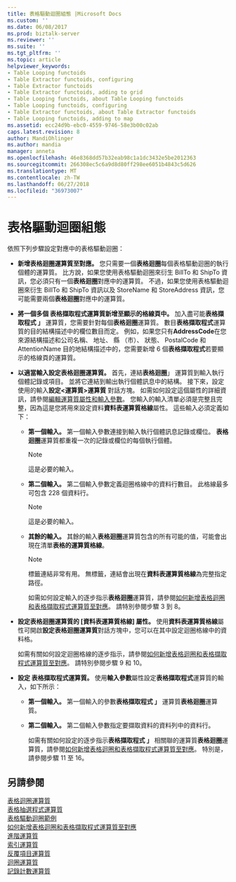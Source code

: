 ```yaml
---
title: 表格驅動迴圈組態 |Microsoft Docs
ms.custom: ''
ms.date: 06/08/2017
ms.prod: biztalk-server
ms.reviewer: ''
ms.suite: ''
ms.tgt_pltfrm: ''
ms.topic: article
helpviewer_keywords:
- Table Looping functoids
- Table Extractor functoids, configuring
- Table Extractor functoids
- Table Extractor functoids, adding to grid
- Table Looping functoids, about Table Looping functoids
- Table Looping functoids, configuring
- Table Extractor functoids, about Table Extractor functoids
- Table Looping functoids, adding to map
ms.assetid: ecc24d9b-ebc0-4559-9746-58e3b00c02ab
caps.latest.revision: 8
author: MandiOhlinger
ms.author: mandia
manager: anneta
ms.openlocfilehash: 46e8368dd57b32eab98c1a1dc3432e5be2012363
ms.sourcegitcommit: 266308ec5c6a9d8d80ff298ee6051b4843c5d626
ms.translationtype: MT
ms.contentlocale: zh-TW
ms.lasthandoff: 06/27/2018
ms.locfileid: "36973007"
---
```

# <a name="table-driven-looping-configuration"></a>表格驅動迴圈組態
依照下列步驟設定對應中的表格驅動迴圈：  
  
- **新增表格迴圈運算質至對應。** 您只需要一個**表格迴圈**每個表格驅動迴圈的執行個體的運算質。 比方說，如果您使用表格驅動迴圈來衍生 BillTo 和 ShipTo 資訊，您必須只有一個**表格迴圈**對應中的運算質。 不過，如果您使用表格驅動迴圈來衍生 BillTo 和 ShipTo 資訊以及 StoreName 和 StoreAddress 資訊，您可能需要兩個**表格迴圈**對應中的運算質。  
  
- **將一個多個 表格擷取程式運算質新增至顯示的格線頁中。** 加入盡可能**表格擷取程式 」** 運算質，您需要針對每個**表格迴圈**運算質。 數目**表格擷取程式**運算質的目的結構描述中的欄位數目而定。 例如，如果您只有**AddressCode**在您來源結構描述和公司名稱、 地址、 縣 （市）、 狀態、 PostalCode 和 AttentionName 目的地結構描述中的，您需要新增 6 個**表格擷取程式**若要顯示的格線頁的運算質。  
  
- **以適當輸入設定表格迴圈運算質。** 首先，連結**表格迴圈**」 運算質到輸入執行個體記錄或項目。 並將它連結到輸出執行個體訊息中的結構。 接下來，設定使用的輸入**設定\<運算質\>運算質** 對話方塊。 如需如何設定這個屬性的詳細資訊，請參閱[編輯運算質屬性和輸入參數](../core/editing-functoid-properties-and-input-parameters.md)。 您輸入的輸入清單必須是完整且完整，因為這是您將用來設定資料**資料表運算質格線**屬性。 這些輸入必須定義如下：  
  
  -   **第一個輸入。** 第一個輸入參數連接到輸入執行個體訊息記錄或欄位。 **表格迴圈**運算質都重複一次的記錄或欄位的每個執行個體。  
  
      > [!NOTE]
      >  這是必要的輸入。  
  
  -   **第二個輸入。** 第二個輸入參數定義迴圈格線中的資料行數目。 此格線最多可包含 228 個資料行。  
  
      > [!NOTE]
      >  這是必要的輸入。  
  
  -   **其餘的輸入。** 其餘的輸入**表格迴圈**運算質包含的所有可能的值，可能會出現在清單**表格的運算質格線**。  
  
      > [!NOTE]
      >  標籤連結非常有用。 無標籤，連結會出現在**資料表運算質格線**為完整指定路徑。  
  
       如需如何設定輸入的逐步指示**表格迴圈**運算質，請參閱[如何新增表格迴圈和表格擷取程式運算質至對應](../core/how-to-add-table-looping-and-table-extractor-functoids-to-a-map.md)。 請特別參閱步驟 3 到 8。  
  
- **設定表格迴圈運算質的 [資料表運算質格線] 屬性。** 使用**資料表運算質格線**屬性可開啟**設定表格迴圈運算質**對話方塊中，您可以在其中設定迴圈格線中的資料格。  
  
   如需有關如何設定迴圈格線的逐步指示，請參閱[如何新增表格迴圈和表格擷取程式運算質至對應](../core/how-to-add-table-looping-and-table-extractor-functoids-to-a-map.md)。 請特別參閱步驟 9 和 10。  
  
- **設定 表格擷取程式運算質。** 使用**輸入參數**屬性設定**表格擷取程式**運算質的輸入，如下所示：  
  
  - **第一個輸入。** 第一個輸入的參數**表格擷取程式 」** 運算質**表格迴圈**運算質。  
  
  - **第二個輸入。** 第二個輸入參數指定要擷取資料的資料列中的資料行。  
  
    如需有關如何設定的逐步指示**表格擷取程式 」** 相關聯的運算質**表格迴圈**運算質，請參閱[如何新增表格迴圈和表格擷取程式運算質至對應](../core/how-to-add-table-looping-and-table-extractor-functoids-to-a-map.md)。 特別是，請參閱步驟 11 至 16。  
  
## <a name="see-also"></a>另請參閱  
 [表格迴圈運算質](../core/table-looping-functoid.md)   
 [表格抽選程式運算質](../core/table-extractor-functoid.md)   
 [表格驅動迴圈範例](../core/table-driven-looping-example.md)   
 [如何新增表格迴圈和表格擷取程式運算質至對應](../core/how-to-add-table-looping-and-table-extractor-functoids-to-a-map.md)   
 [進階運算質](../core/advanced-functoids.md)   
 [索引運算質](../core/index-functoid.md)   
 [反覆項目運算質](../core/iteration-functoid.md)   
 [迴圈運算質](../core/looping-functoid.md)   
 [記錄計數運算質](../core/record-count-functoid.md)